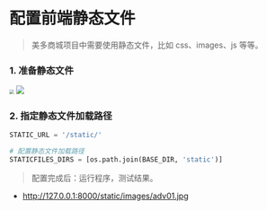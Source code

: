 # 配置前端静态文件

> 美多商城项目中需要使用静态文件，比如 css、images、js 等等。

### 1. 准备静态文件

<img src="/project-preparation/images/28准备static文件目录.png" style="zoom:50%">

<img src="/project-preparation/images/29添加静态文件.png" style="zoom:90%">

### 2. 指定静态文件加载路径

```python
STATIC_URL = '/static/'

# 配置静态文件加载路径
STATICFILES_DIRS = [os.path.join(BASE_DIR, 'static')]
```

> 配置完成后：运行程序，测试结果。

* http://127.0.0.1:8000/static/images/adv01.jpg